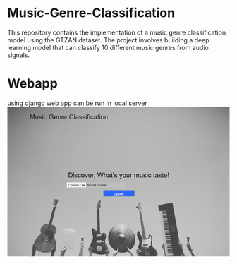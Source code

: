 # Music-Genre-Classification

This repository contains the implementation of a music genre classification model using the GTZAN dataset. The project involves building a deep learning model that can classify 10 different music genres from audio signals.

# Webapp
using django web app can be run in local server 
![UI](/img/music_genre_1.png)

